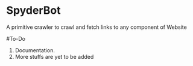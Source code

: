 # SpyderBot
A primitive crawler to crawl and fetch links to any component of Website

#To-Do
1) Documentation.
2) More stuffs are yet to be added
